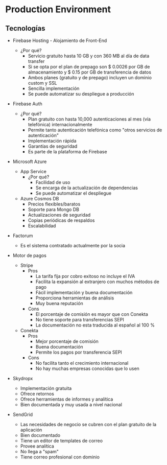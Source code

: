 # Production Environment



## Tecnologías

- Firebase Hosting - Alojamiento de Front-End
  - ¿Por qué?
    - Servicio gratuito hasta 10 GB y con 360 MB al día de data transfer
    - Si se opta por el plan de prepago son $ 0.0026 por GB  de almacenamiento y $ 0.15 por GB de transferencia de datos
    - Ambos planes (gratuito y de prepago) incluyen un dominio custom y SSL
    - Sencilla implementación
    - Se puede automatizar su despliegue a producción

- Firebase Auth
  - ¿Por qué?
    - Plan gratuito con hasta 10,000 autenticaciones al mes (vía telefónica) internacionalmente
    - Permite tanto autenticación telefónica como "otros servicios de autenticación"
    - Implementación  rápida
    - Garantías de seguridad
    - Es parte de la plataforma de Firebase
  

- Microsoft Azure 
  - App Service
    - ¿Por qué?
      - Facilidad de uso
      - Se encarga de la actualización  de dependencias
      - Se puede automatizar el despliegue
  - Azure Cosmos DB
    - Precios flexibles/baratos
    - Soporte para Mongo DB
    - Actualizaciones de seguridad
    - Copias periódicas de respaldos
    - Escalabilidad

- Factorum
  - Es el sistema contratado actualmente  por la socia


- Motor de pagos
  - Stripe
    - Pros
      - La tarifa fija por cobro exitoso no incluye el IVA
      - Facilita la expansión al extranjero con muchos métodos de pago
      - Fácil implementación y buena documentación
      - Proporciona herramientas de análisis
      - Muy buena reputación
    - Cons
      - El porcentaje de comisión es mayor que con Conekta
      - No tiene soporte para transferencias  SEPI
      - La documentación no esta traducida al español al 100 %
  - Conekta
    - Pros
      - Mejor porcentaje de comisión
      - Buena documentación
      - Permite los pagos por transferencia SEPI
    - Cons
      - No facilita tanto el crecimiento internacional
      - No hay muchas empresas conocidas que lo usen



- Skydropx
  - Implementación gratuita
  - Ofrece retornos
  - Ofrece herramientas de informes y analítica
  - Bien documentada y muy usada a nivel nacional  

- SendGrid
  - Las necesidades de negocio se cubren con el plan gratuito de la aplicación
  - Bien documentado 
  - Tiene un editor de templates de correo
  - Provee analítica
  - No llega a "spam"
  - Tiene correo profesional con dominio
